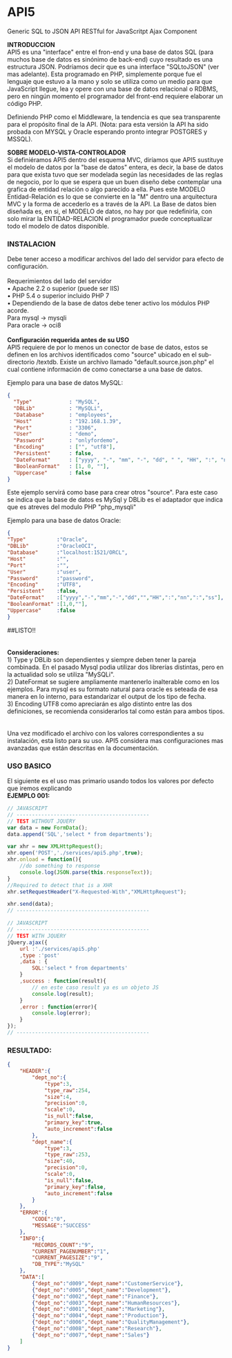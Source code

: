 # API5
Generic SQL to JSON API RESTful for JavaScritpt Ajax Component

<b>INTRODUCCION</b><br>
API5 es una "interface" entre el fron-end y una base de datos SQL (para muchos base de datos es sinónimo de back-end) cuyo resultado es una estructura JSON. Podríamos decir que es una interface "SQLtoJSON" (ver mas adelante). Esta programado en PHP, simplemente porque fue el lenguaje que estuvo a la mano y solo se utiliza como un medio para que JavaScript llegue, lea  y opere con una base de datos relacional o RDBMS, pero en ningún momento el programador del front-end requiere elaborar un código PHP. 

Definiendo PHP como el Middleware, la tendencia es que sea transparente para el propósito final de la API.
(Nota: para esta versión la API ha sido probada con MYSQL y Oracle esperando pronto integrar POSTGRES y MSSQL).

<b>SOBRE MODELO-VISTA-CONTROLADOR</b><br>
Si definiéramos API5 dentro del esquema MVC, diríamos que API5 sustituye el modelo de datos por la "base de datos" entera, es decir, la base de datos para que exista tuvo que ser modelada según las necesidades de las reglas de negocio, por lo que se espera que un buen diseño debe contemplar una grafica de entidad relación o algo parecido a ella. Pues este MODELO Entidad-Relación es lo que se convierte en la "M" dentro una arquitectura MVC y la forma de accederlo es a través de la API. La Base de datos bien diseñada es, en si, el MODELO de datos, no hay por que redefinirla, con solo mirar la ENTIDAD-RELACION el programador puede conceptualizar todo el modelo de datos disponible.

### INSTALACION
Debe tener acceso a modificar archivos del lado del servidor para efecto de configuración.<br>
<br>
Requerimientos del lado del servidor<br>
	• Apache 2.2 o superior (puede ser IIS)<br>
	• PHP 5.4 o superior incluido PHP 7<br>
	• Dependiendo de la base de datos debe tener activo los módulos PHP acorde.<br>
Para mysql -> mysqli<br> 
Para oracle -> oci8<br>
<br>
**Configuración requerida antes de su USO**<br>
API5 requiere de por lo menos un conector de base de datos, estos se definen en los archivos identificados como "source" ubicado en el sub-directorio /textdb. Existe un archivo llamado "default.source.json.php" el cual contiene información de como  conectarse a una base de datos.<br>

Ejemplo para una base de datos MySQL:
```json
{
  "Type"            : "MySQL",
  "DBLib"           : "MySQLi",
  "Database"        : "employees",
  "Host"            : "192.168.1.39",
  "Port"            : "3306",
  "User"            : "demo",
  "Password"        : "onlyfordemo",
  "Encoding"        : ["", "utf8"],
  "Persistent"      : false,
  "DateFormat"      : ["yyyy", "-", "mm", "-", "dd", " ", "HH", ":", "nn", ":", "ss"],
  "BooleanFormat"   : [1, 0, ""],
  "Uppercase"       : false
}
```
Este ejemplo servirá como base para crear otros "source". Para este caso se indica que la base de datos es MySql y DBLib es el adaptador que indica que es atreves del modulo PHP "php_mysqli"

Ejemplo para una base de datos Oracle:
```json
{
"Type"          :"Oracle",
"DBLib"         :"OracleOCI",
"Database"      :"localhost:1521/ORCL",
"Host"          :"",
"Port"          :"",
"User"          :"user",
"Password"      :"password",
"Encoding"      :"UTF8",
"Persistent"    :false,
"DateFormat"    :["yyyy","-","mm","-","dd","","HH",":","nn",":","ss"],
"BooleanFormat" :[1,0,""],
"Uppercase"     :false
}
```
##LISTO!! 
<br>
<br>
<br>
**Consideraciones:**<br>
	  1) Type y DBLib son dependientes y siempre deben tener la pareja combinada. En el pasado Mysql podia utilizar dos librerías distintas, pero en la actualidad solo se utiliza "MySQLi".<br>
	  2) DateFormat se sugiere ampliamente mantenerlo inalterable como en  los ejemplos. Para mysql es su formato natural para oracle es seteada de esa manera en lo interno, para estandarizar el output de los tipo de fecha.<br>
	  3) Encoding UTF8 como apreciarán es algo distinto entre las dos definiciones, se recomienda considerarlos tal como están para ambos tipos.<br>
<br>	
Una vez modificado el archivo con los valores correspondientes a su instalación, esta listo para su uso.
API5 considera mas configuraciones mas avanzadas que están descritas en la documentación.

### USO BASICO

El siguiente es el uso mas primario usando todos los valores por defecto que iremos explicando
<br>
**EJEMPLO 001:**<br>
```javascript
// JAVASCRIPT 
// -------------------------------------------
// TEST WITHOUT JQUERY
var data = new FormData();
data.append('SQL','select * from departments');

var xhr = new XMLHttpRequest();
xhr.open('POST','./services/api5.php',true);
xhr.onload = function(){
	//do something to response
	console.log(JSON.parse(this.responseText));
}
//Required to detect that is a XHR
xhr.setRequestHeader("X-Requested-With","XMLHttpRequest");

xhr.send(data);
// -------------------------------------------

// JAVASCRIPT 
// -------------------------------------------
// TEST WITH JQUERY
jQuery.ajax({
	url :'./services/api5.php'
	,type :'post'
	,data : {
		SQL:'select * from departments'
	}
	,success : function(result){
		// en este caso result ya es un objeto JS
		console.log(result);
	}
	,error : function(error){
		console.log(error);
	}
});
// -------------------------------------------
```
### RESULTADO:
```json
{
	"HEADER":{
		"dept_no":{
			"type":3,
			"type_raw":254,
			"size":4,
			"precision":0,
			"scale":0,
			"is_null":false,
			"primary_key":true,
			"auto_increment":false
		},
		"dept_name":{
			"type":3,
			"type_raw":253,
			"size":40,
			"precision":0,
			"scale":0,
			"is_null":false,
			"primary_key":false,
			"auto_increment":false
		}
	},
	"ERROR":{
		"CODE":"0",
		"MESSAGE":"SUCCESS"
	},
	"INFO":{
		"RECORDS_COUNT":"9",
		"CURRENT_PAGENUMBER":"1",
		"CURRENT_PAGESIZE":"9",
		"DB_TYPE":"MySQL"
	},
	"DATA":[
		{"dept_no":"d009","dept_name":"CustomerService"},
		{"dept_no":"d005","dept_name":"Development"},
		{"dept_no":"d002","dept_name":"Finance"},
		{"dept_no":"d003","dept_name":"HumanResources"},
		{"dept_no":"d001","dept_name":"Marketing"},
		{"dept_no":"d004","dept_name":"Production"},
		{"dept_no":"d006","dept_name":"QualityManagement"},
		{"dept_no":"d008","dept_name":"Research"},
		{"dept_no":"d007","dept_name":"Sales"}
	]
}
```
